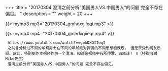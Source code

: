 +++
title = "20170304  澄清之前分析”美国男人VS.中国男人“的问题 完全不存在偏见。 "
description = ""
weight = 20
+++

{{< mymp3 mp3="20170304_gmhdxgiieqi.mp3" >}}

{{< mymp4 mp4="20170304_gmhdxgiieqi.mp4" >}}

     https://www.youtube.com/watch?v=gmhDXGIIeqI 
     之前曾分析过不同的华裔男士在不同的年龄段对择偶的不同思想和表现， 但无奈受到网友质疑。故此，特别制作本视频作为一个澄清。如过往视频中有所得罪，请原谅！ n（特别鸣谢Mike先生） 
     澄清之前分析”美国男人VS.中国男人“的问题 完全不存在偏见。 
